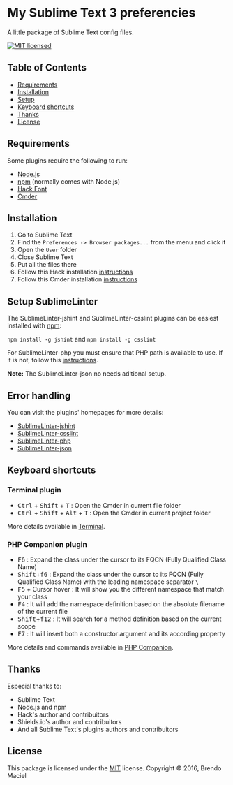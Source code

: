 My Sublime Text 3 preferencies
==============================

A little package of Sublime Text config files.

[![MIT licensed][shield-license]](#)

Table of Contents
-----------------

  * [Requirements](#requirements)
  * [Installation](#installation)
  * [Setup](#setup)
  * [Keyboard shortcuts](#keyboard-shortcuts)
  * [Thanks](#thanks)
  * [License](#license)


Requirements
------------

Some plugins require the following to run:

  * [Node.js][node]
  * [npm][npm] (normally comes with Node.js)
  * [Hack Font][hack]
  * [Cmder][cmder]


Installation
------------

1. Go to Sublime Text
2. Find the `Preferences -> Browser packages...` from the menu and click it
3. Open the `User` folder
4. Close Sublime Text
5. Put all the files there
6. Follow this Hack installation [instructions][hack-installation]
7. Follow this Cmder installation [instructions][cmder-installation]


Setup SublimeLinter
-------------------

The SublimeLinter-jshint and SublimeLinter-csslint plugins can be easiest installed with [npm][npm]:

`npm install -g jshint` and `npm install -g csslint`

For SublimeLinter-php you must ensure that PHP path is available to use. If it is not, follow this [instructions][sublimelinter-path].

**Note:** The SublimeLinter-json no needs aditional setup.

## Error handling

You can visit the plugins' homepages for more details:

  * [SublimeLinter-jshint][sublimelinter-jshint-installation]
  * [SublimeLinter-csslint][sublimelinter-csslint-installation]
  * [SublimeLinter-php][sublimelinter-php-installation]
  * [SublimeLinter-json][sublimelinter-json-installation]


Keyboard shortcuts
------------------

### Terminal plugin

* <kbd>Ctrl</kbd> + <kbd>Shift</kbd> + <kbd>T</kbd> : Open the Cmder in current file folder
* <kbd>Ctrl</kbd> + <kbd>Shift</kbd> + <kbd>Alt</kbd> + <kbd>T</kbd> : Open the Cmder in current project folder

More details available in [Terminal][terminal].

### PHP Companion plugin

  * <kbd>F6</kbd> : Expand the class under the cursor to its FQCN (Fully Qualified Class Name)
  * <kbd>Shift</kbd>+<kbd>f6</kbd> : Expand the class under the cursor to its FQCN (Fully Qualified Class Name) with the leading namespace separator `\`
  * <kbd>F5</kbd> + Cursor hover : It will show you the different namespace that match your class
  * <kbd>F4</kbd> : It will add the namespace definition based on the absolute filename of the current file
  * <kbd>Shift</kbd>+<kbd>f12</kbd> : It will search for a method definition based on the current scope
  * <kbd>F7</kbd> : It will insert both a constructor argument and its according property

More details and commands available in [PHP Companion][php-companion].


Thanks
------

Especial thanks to:

  * Sublime Text
  * Node.js and npm
  * Hack's author and contribuitors
  * Shields.io's author and contribuitors
  * And all Sublime Text's plugins authors and contribuitors


License
-------

This package is licensed under the [MIT](#) license.
Copyright &copy; 2016, Brendo Maciel



[node]: https://nodejs.org/
[npm]: https://www.npmjs.com/
[hack]: https://github.com/chrissimpkins/Hack
[cmder]: https://github.com/cmderdev/cmder
[terminal]: https://packagecontrol.io/packages/Terminal
[php-companion]: https://packagecontrol.io/packages/PHP%20Companion
[sublimelinter-path]: http://sublimelinter.readthedocs.org/en/latest/troubleshooting.html#finding-a-linter-executable
[hack-installation]: https://github.com/chrissimpkins/Hack#desktop-installation
[cmder-installation]: https://github.com/cmderdev/cmder#installation
[sublimelinter-jshint-installation]: https://github.com/SublimeLinter/SublimeLinter-jshint#installation
[sublimelinter-csslint-installation]: https://github.com/SublimeLinter/SublimeLinter-csslint#installation
[sublimelinter-php-installation]: https://github.com/SublimeLinter/SublimeLinter-php#installation
[sublimelinter-json-installation]: https://github.com/SublimeLinter/SublimeLinter-json#installation
[shield-license]: https://img.shields.io/badge/license-MIT-blue.svg
